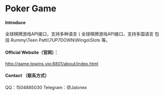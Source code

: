 # Poker Game

#### Introduce
全球棋牌游戏API接口，支持多种语言丨全球棋牌游戏API接口，支持多国语言
包括 Rummy\Teen Patti\7UP7DOWN\Wingo\Slots 等。

#### Official Website（官网）：
http://game.tpwins.vip:8801/about/index.html

#### Contact （联系方式）
QQ：1504885030
Telegram：@Jalonex
